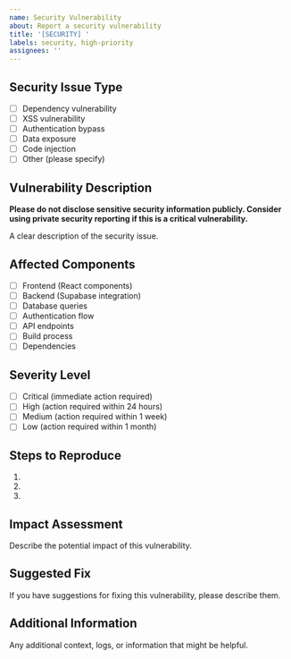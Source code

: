```yaml
---
name: Security Vulnerability
about: Report a security vulnerability
title: '[SECURITY] '
labels: security, high-priority
assignees: ''
---
```


## Security Issue Type
- [ ] Dependency vulnerability
- [ ] XSS vulnerability
- [ ] Authentication bypass
- [ ] Data exposure
- [ ] Code injection
- [ ] Other (please specify)

## Vulnerability Description
**Please do not disclose sensitive security information publicly. Consider using private security reporting if this is a critical vulnerability.**

A clear description of the security issue.

## Affected Components
- [ ] Frontend (React components)
- [ ] Backend (Supabase integration)
- [ ] Database queries
- [ ] Authentication flow
- [ ] API endpoints
- [ ] Build process
- [ ] Dependencies

## Severity Level
- [ ] Critical (immediate action required)
- [ ] High (action required within 24 hours)
- [ ] Medium (action required within 1 week)
- [ ] Low (action required within 1 month)

## Steps to Reproduce
1. 
2. 
3. 

## Impact Assessment
Describe the potential impact of this vulnerability.

## Suggested Fix
If you have suggestions for fixing this vulnerability, please describe them.

## Additional Information
Any additional context, logs, or information that might be helpful.
